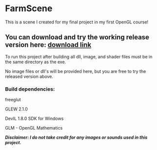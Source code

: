 # FarmScene
This is a scene I created for my final project in my first OpenGL course!

## You can download and try the working release version here: [download link](https://drive.google.com/file/d/1eAvTTp2BYIRAOoVMX8xABhGOaPHwXK3E/view?usp=sharing) ##

To run this project after building all dll, image, and shader files must be in the same directory as the exe.

No image files or dll's will be provided here, but you are free to try the released version above.

### Build dependencies:
freeglut

GLEW 2.1.0

DevIL 1.8.0 SDK for Windows

GLM - OpenGL Mathematics



***Disclaimer: I do not take credit for any images or sounds used in this project.***
